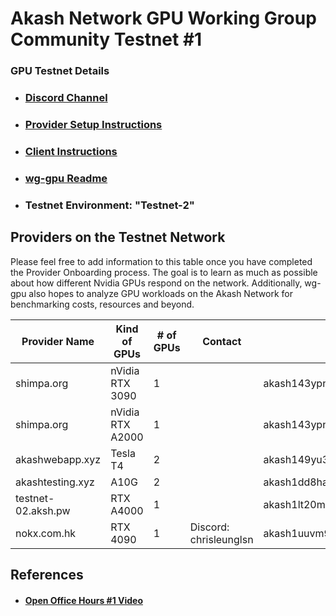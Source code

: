 
# Akash Network GPU Working Group Community Testnet #1

### GPU Testnet Details

- ### [Discord Channel](https://discord.com/channels/747885925232672829/1067981460461588480/1097906656060383293)
- ### [Provider Setup Instructions](https://docs.akash.network/other-resources/experimental/testnet/provider-build-with-gpu)
- ### [Client Instructions](https://docs.akash.network/other-resources/experimental/testnet/gpu-testnet-client-instructions)
- ### [wg-gpu Readme](https://github.com/akash-network/community/blob/main/wg-gpu/README.md)
- ### Testnet Environment: "Testnet-2"


## Providers on the Testnet Network

Please feel free to add information to this table once you have completed the Provider Onboarding process. The goal is to learn as much as possible about how different Nvidia GPUs respond on the network. Additionally, wg-gpu also hopes to analyze GPU workloads on the Akash Network for benchmarking costs, resources and beyond.

| Provider Name | Kind of GPUs | # of GPUs | Contact | Provider Address
| --- | --- | --- | --- | --- |
| shimpa.org | nVidia RTX 3090 | 1 |  | akash143ypn84kuf379tv9wvcxsmamhj83d5pg2rfc8v
| shimpa.org | nVidia RTX A2000 | 1 |  | akash143ypn84kuf379tv9wvcxsmamhj83d5pg2rfc8v
| akashwebapp.xyz | Tesla T4 | 2 |  |  akash149yu3jzsg6nhkx2p3sjtuns78gqtt7ujlruy3s
| akashtesting.xyz | A10G | 2 |  |  akash1dd8haxtdxjfykmf8zlflrwyp3frwc5c95z5ff8
| testnet-02.aksh.pw | RTX A4000 | 1 |  |  akash1lt20m3w722lv7lxjgj9046zaq9krged6hd5dy2
| nokx.com.hk | RTX 4090 | 1 | Discord: chrisleunglsn | akash1uuvm9mn3ndp43jrpuphd83xj7va4pcp4csdn2z



## References

- #### [Open Office Hours #1 Video](https://drive.google.com/file/d/1FUsqEd1GVU-23T54LvVRtTZSQ3NP-BvZ/view?usp=share_link)
